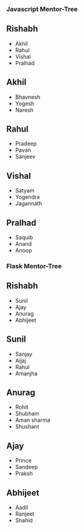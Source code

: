 ### Javascript Mentor-Tree
## Rishabh 
- Akhil
- Rahul
- Vishal
- Pralhad

## Akhil
- Bhavnesh
- Yogesh
- Naresh

## Rahul
- Pradeep
- Pavan
- Sanjeev

## Vishal
- Satyam 
- Yogendra
- Jagannath

## Pralhad
- Saquib
- Anand
- Anoop

### Flask Mentor-Tree
## Rishabh
- Sunil
- Ajay
- Anurag
- Abhijeet

## Sunil
- Sanjay
- Aijaj
- Rahul
- Amanjha

## Anurag
- Rohit
- Shubham
- Aman sharma
- Shushant

## Ajay
- Prince
- Sandeep
- Praksh

## Abhijeet
- Aadil
- Ranjeet
- Shahid
